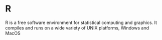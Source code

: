 # R
R is a free software environment for statistical computing and graphics. It compiles and runs on a wide variety of UNIX platforms, Windows and MacOS
